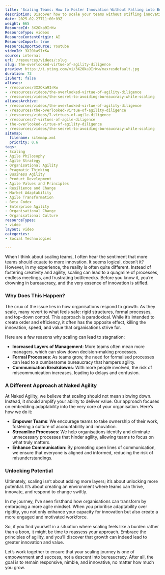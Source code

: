 ```yaml
---
title: 'Scaling Teams: How to Foster Innovation Without Falling into Bureaucracy'
description: Discover how to scale your teams without stifling innovation. Learn to empower, streamline, and enhance communication for agile growth.
date: 2025-02-27T11:00:09Z
weight: 665
ResourceId: 3X2Oka9IrKw
ResourceType: videos
ResourceContentOrigin: AI
ResourceImport: true
ResourceImportSource: Youtube
videoId: 3X2Oka9IrKw
source: internal
url: /resources/videos/:slug
slug: the-overlooked-virtue-of-agility-diligence
preview: https://i.ytimg.com/vi/3X2Oka9IrKw/maxresdefault.jpg
duration: 73
isShort: false
aliases:
- /resources/3X2Oka9IrKw
- /resources/videos/the-overlooked-virtue-of-agility-diligence
- /resources/videos/the-secret-to-avoiding-bureaucracy-while-scaling
aliasesArchive:
- /resources/videos/the-overlooked-virtue-of-agility-diligence
- /resources/the-overlooked-virtue-of-agility-diligence
- /resources/videos/7-virtues-of-agile-diligence
- /resources/7-virtues-of-agile-diligence
- the-overlooked-virtue-of-agility-diligence
- /resources/videos/the-secret-to-avoiding-bureaucracy-while-scaling
sitemap:
  filename: sitemap.xml
  priority: 0.6
tags:
- Scaling
- Agile Philosophy
- Agile Strategy
- Organisational Agility
- Pragmatic Thinking
- Business Agility
- Product Development
- Agile Values and Principles
- Resilience and Change
- Market Adaptability
- Agile Transformation
- Beta Codex
- Enterprise Agility
- Organisational Change
- Organisational Culture
resourceTypes:
- video
layout: video
categories:
- Social Technologies

---
```

When I think about scaling teams, I often hear the sentiment that more teams should equate to more innovation. It seems logical, doesn’t it? However, in my experience, the reality is often quite different. Instead of fostering creativity and agility, scaling can lead to a quagmire of processes, endless meetings, and frustrating bottlenecks. Before you know it, you’re drowning in bureaucracy, and the very essence of innovation is stifled.

### Why Does This Happen?

The crux of the issue lies in how organisations respond to growth. As they scale, many revert to what feels safe: rigid structures, formal processes, and top-down control. This approach is paradoxical. While it’s intended to create order and efficiency, it often has the opposite effect, killing the innovation, speed, and value that organisations strive for.

Here are a few reasons why scaling can lead to stagnation:

- **Increased Layers of Management**: More teams often mean more managers, which can slow down decision-making processes.
- **Formal Processes**: As teams grow, the need for formalised processes can lead to a cumbersome bureaucracy that hampers agility.
- **Communication Breakdowns**: With more people involved, the risk of miscommunication increases, leading to delays and confusion.

### A Different Approach at Naked Agility

At Naked Agility, we believe that scaling should not mean slowing down. Instead, it should amplify your ability to deliver value. Our approach focuses on embedding adaptability into the very core of your organisation. Here’s how we do it:

- **Empower Teams**: We encourage teams to take ownership of their work, fostering a culture of accountability and innovation.
- **Streamline Processes**: We help organisations identify and eliminate unnecessary processes that hinder agility, allowing teams to focus on what truly matters.
- **Enhance Communication**: By promoting open lines of communication, we ensure that everyone is aligned and informed, reducing the risk of misunderstandings.

### Unlocking Potential

Ultimately, scaling isn’t about adding more layers; it’s about unlocking more potential. It’s about creating an environment where teams can thrive, innovate, and respond to change swiftly. 

In my journey, I’ve seen firsthand how organisations can transform by embracing a more agile mindset. When you prioritise adaptability over rigidity, you not only enhance your capacity for innovation but also create a more engaged and motivated workforce.

So, if you find yourself in a situation where scaling feels like a burden rather than a boon, it might be time to reassess your approach. Embrace the principles of agility, and you’ll discover that growth can indeed lead to greater innovation and value. 

Let’s work together to ensure that your scaling journey is one of empowerment and success, not a descent into bureaucracy. After all, the goal is to remain responsive, nimble, and innovative, no matter how much you grow.
